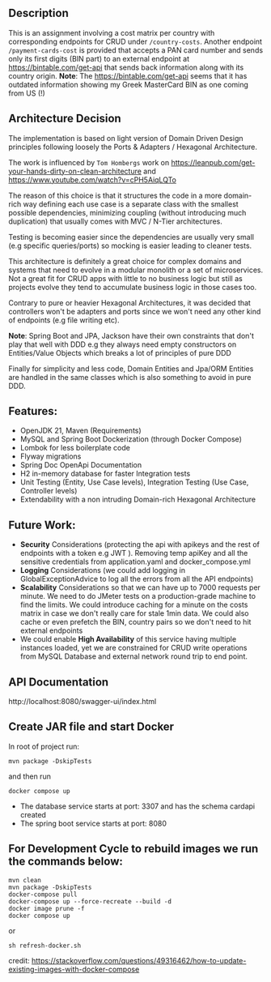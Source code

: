 Description
--
This is an assignment involving a cost matrix per country with corresponding endpoints for CRUD under `/country-costs`.
Another endpoint `/payment-cards-cost` is provided that accepts a PAN card number and sends only its first digits (BIN part) to an external endpoint at https://bintable.com/get-api that sends back information along with its country origin.
**Note**: The https://bintable.com/get-api seems that it has outdated information showing my Greek MasterCard BIN as one coming from US (!)

Architecture Decision
--
The implementation is based on light version of Domain Driven Design principles following loosely the Ports & Adapters / Hexagonal Architecture. 

The work is influenced by `Tom Hombergs` work on https://leanpub.com/get-your-hands-dirty-on-clean-architecture and https://www.youtube.com/watch?v=cPH5AiqLQTo

The reason of this choice is that it structures the code in a more domain-rich way defining each use case is a separate class with the smallest possible dependencies, minimizing coupling (without introducing much duplication) that usually comes with MVC / N-Tier architectures.

Testing is becoming easier since the dependencies are usually very small (e.g specific queries/ports) so mocking is easier leading to cleaner tests.

This architecture is definitely a great choice for complex domains and systems that need to evolve in a modular monolith or a set of microservices. Not a great fit for CRUD apps with little to no business logic but still as projects evolve they tend to accumulate business logic in those cases too.

Contrary to pure or heavier Hexagonal Architectures, it was decided that controllers won't be adapters and ports since we won't need any other kind of endpoints (e.g file writing etc).

**Note**: Spring Boot and JPA, Jackson have their own constraints that don't play that well with DDD e.g they always need empty constructors on Entities/Value Objects which breaks a lot of principles of pure DDD

Finally for simplicity and less code, Domain Entities and Jpa/ORM Entities are handled in the same classes which is also something to avoid in pure DDD.

Features:
---
- OpenJDK 21, Maven (Requirements)
- MySQL and Spring Boot Dockerization (through Docker Compose)
- Lombok for less boilerplate code
- Flyway migrations
- Spring Doc OpenApi Documentation
- H2 in-memory database for faster Integration tests
- Unit Testing (Entity, Use Case levels), Integration Testing (Use Case, Controller levels)
- Extendability with a non intruding Domain-rich Hexagonal Architecture

Future Work:
---
- **Security** Considerations (protecting the api with apikeys and the rest of endpoints with a token e.g JWT ). Removing temp apiKey and all the sensitive credentials from application.yaml and docker_compose.yml
- **Logging** Considerations (we could add logging in GlobalExceptionAdvice to log all the errors from all the API endpoints)
- **Scalability** Considerations so that we can have up to 7000 requests per minute. We need to do JMeter tests on a production-grade machine to find the limits.
   We could introduce caching for a minute on the costs matrix in case we don't really care for stale 1min data. We could also cache or even prefetch the BIN, country pairs so we don't need to hit external endpoints
- We could enable **High Availability** of this service having multiple instances loaded, yet we are constrained for CRUD write operations from MySQL Database and external network round trip to end point.


API Documentation
--
http://localhost:8080/swagger-ui/index.html

Create JAR file and start Docker 
--
In root of project run:
```
mvn package -DskipTests
```

and then run
```
docker compose up
```

- The database service starts at port: 3307 and has the schema cardapi created
- The spring boot service starts at port: 8080

For Development Cycle to rebuild images we run the commands below:
--
```
mvn clean
mvn package -DskipTests
docker-compose pull
docker-compose up --force-recreate --build -d
docker image prune -f
docker compose up
```
or
```
sh refresh-docker.sh
```

credit: https://stackoverflow.com/questions/49316462/how-to-update-existing-images-with-docker-compose
